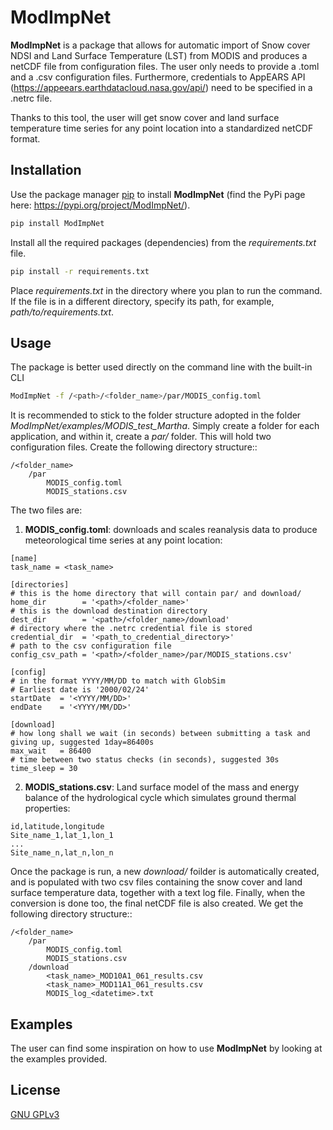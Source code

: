 # ModImpNet

**ModImpNet** is a package that allows for automatic import of Snow cover NDSI and Land Surface Temperature (LST)
from MODIS and produces a netCDF file from configuration files. The user only needs to provide a .toml and a .csv
configuration files. Furthermore, credentials to AppEARS API (https://appeears.earthdatacloud.nasa.gov/api/) need
to be specified in a .netrc file.

Thanks to this tool, the user will get snow cover and land surface temperature time series for any point location
into a standardized netCDF format.

## Installation

Use the package manager [pip](https://pip.pypa.io/en/stable/) to install **ModImpNet** (find the PyPi page here: https://pypi.org/project/ModImpNet/).

```bash
pip install ModImpNet
```

Install all the required packages (dependencies) from the *requirements.txt*  file.


```bash
pip install -r requirements.txt
```

Place *requirements.txt* in the directory where you plan to run the command. If the file is in a different directory, specify its path, for example, *path/to/requirements.txt*.

## Usage

The package is better used directly on the command line with the built-in CLI

```bash
ModImpNet -f /<path>/<folder_name>/par/MODIS_config.toml
```

It is recommended to stick to the folder structure adopted in the folder *ModImpNet/examples/MODIS_test_Martha*.
Simply create a folder for each application, and within it, create a *par/* folder. This will hold two configuration
files. Create the following directory structure::

    /<folder_name>
        /par
            MODIS_config.toml
            MODIS_stations.csv
    

The two files are:

1. **MODIS_config.toml**: downloads and scales reanalysis data to produce meteorological time series at any point location:

```
[name]
task_name = <task_name>

[directories]
# this is the home directory that will contain par/ and download/
home_dir        = '<path>/<folder_name>'
# this is the download destination directory
dest_dir        = '<path>/<folder_name>/download'
# directory where the .netrc credential file is stored
credential_dir  = '<path_to_credential_directory>'
# path to the csv configuration file 
config_csv_path = '<path>/<folder_name>/par/MODIS_stations.csv'

[config]
# in the format YYYY/MM/DD to match with GlobSim
# Earliest date is '2000/02/24'
startDate  = '<YYYY/MM/DD>'
endDate    = '<YYYY/MM/DD>'

[download]
# how long shall we wait (in seconds) between submitting a task and giving up, suggested 1day=86400s
max_wait   = 86400
# time between two status checks (in seconds), suggested 30s
time_sleep = 30
```

2. **MODIS_stations.csv**: Land surface model of the mass and energy balance of the hydrological cycle which simulates ground thermal properties:

```
id,latitude,longitude
Site_name_1,lat_1,lon_1
...
Site_name_n,lat_n,lon_n
```

Once the package is run, a new *download/* foilder is automatically created, and is populated with two csv files
containing the snow cover and land surface temperature data, together with a text log file. Finally, when the
conversion is done too, the final netCDF file is also created.
We get the following directory structure::

    /<folder_name>
        /par
            MODIS_config.toml
            MODIS_stations.csv
        /download
            <task_name>_MOD10A1_061_results.csv
            <task_name>_MOD11A1_061_results.csv
            MODIS_log_<datetime>.txt


## Examples

The user can find some inspiration on how to use **ModImpNet** by looking at the examples provided.

## License

[GNU GPLv3](https://choosealicense.com/licenses/gpl-3.0/)
